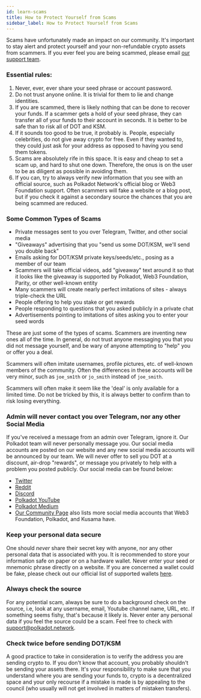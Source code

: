 ```yaml
---
id: learn-scams
title: How to Protect Yourself from Scams
sidebar_label: How to Protect Yourself from Scams
---
```


Scams have unfortunately made an impact on our community. It's important to stay alert and protect
yourself and your non-refundable crypto assets from scammers. If you ever feel you are being
scammed, please email [our support team](mailto:support@web3.foundation).

### Essential rules:

1. Never, ever, ever share your seed phrase or account password.
2. Do not trust anyone online. It is trivial for them to lie and change identities.
3. If you are scammed, there is likely nothing that can be done to recover your funds. If a scammer
   gets a hold of your seed phrase, they can transfer all of your funds to their account in seconds.
   It is better to be safe than to risk all of DOT and KSM.
4. If it sounds too good to be true, it probably is. People, especially celebrities, do not give
   away crypto for free. Even if they wanted to, they could just ask for your address as opposed to
   having you send them tokens.
5. Scams are absolutely rife in this space. It is easy and cheap to set a scam up, and hard to shut
   one down. Therefore, the onus is on the user to be as diligent as possible in avoiding them.
6. If you can, try to always verify new information that you see with an official source, such as
   Polkadot Network's official blog or Web3 Foundation support. Often scammers will fake a website
   or a blog post, but if you check it against a secondary source the chances that you are being
   scammed are reduced.

### Some Common Types of Scams

- Private messages sent to you over Telegram, Twitter, and other social media
- "Giveaways" advertising that you "send us some DOT/KSM, we'll send you double back"
- Emails asking for DOT/KSM private keys/seeds/etc., posing as a member of our team
- Scammers will take official videos, add "giveaway" text around it so that it looks like the
  giveaway is supported by Polkadot, Web3 Foundation, Parity, or other well-known entity
- Many scammers will create nearly perfect imitations of sites - always triple-check the URL
- People offering to help you stake or get rewards
- People responding to questions that you asked publicly in a private chat
- Advertisements pointing to imitations of sites asking you to enter your seed words

These are just some of the types of scams. Scammers are inventing new ones all of the time. In
general, do not trust anyone messaging you that you did not message yourself, and be wary of anyone
attempting to "help" you or offer you a deal.

Scammers will often imitate usernames, profile pictures, etc. of well-known members of the
community. Often the differences in these accounts will be very minor, such as `joe_sm1th` or
`jo_smith` instead of `joe_smith`.

Scammers will often make it seem like the 'deal' is only available for a limited time. Do not be
tricked by this, it is always better to confirm than to risk losing everything.

### Admin will never contact you over Telegram, nor any other Social Media

If you've received a message from an admin over Telegram, ignore it. Our Polkadot team will never
personally message you. Our social media accounts are posted on our website and any new social media
accounts will be announced by our team. We will never offer to sell you DOT at a discount, air-drop
"rewards", or message you privately to help with a problem you posted publicly. Our social media can
be found below:

- [Twitter](https://twitter.com/Polkadot)
- [Reddit](https://www.reddit.com/r/dot)
- [Discord](https://discord.gg/wGUDt2p)
- [Polkadot YouTube](https://www.youtube.com/channel/UCB7PbjuZLEba_znc7mEGNgw)
- [Polkadot Medium](https://medium.com/polkadot-network)
- [Our Community Page](community) also lists more social media accounts that Web3 Foundation,
  Polkadot, and Kusama have.

### Keep your personal data secure

One should _never_ share their secret key with anyone, nor any other personal data that is
associated with you. It is recommended to store your information safe on paper or on a hardware
wallet. Never enter your seed or mnemonic phrase directly on a website. If you are concerned a
wallet could be fake, please check out our official list of supported wallets [here](build-wallets).

### Always check the source

For any potential scam, always be sure to do a background check on the source, i.e, look at any
username, email, Youtube channel name, URL, etc. If something seems fishy, that's because it likely
is. Never enter any personal data if you feel the source could be a scam. Feel free to check with
[support@polkadot.network](mailto:support@web3.foundation).

### Check twice before sending DOT/KSM

A good practice to take in consideration is to verify the address you are sending crypto to. If you
don't know that account, you probably shouldn't be sending your assets there. It's your
responsibility to make sure that you understand where you are sending your funds to, crypto is a
decentralized space and your only recourse if a mistake is made is by appealing to the council (who
usually will not get involved in matters of mistaken transfers).
